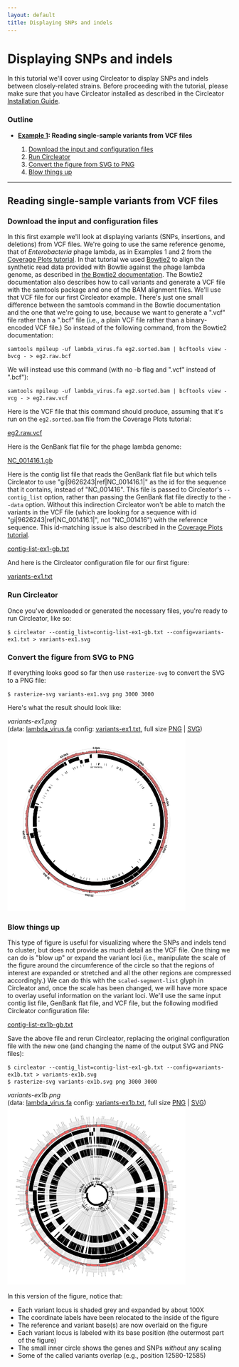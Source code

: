```yaml
---
layout: default
title: Displaying SNPs and indels
---
```


# Displaying SNPs and indels

In this tutorial we'll cover using Circleator to display SNPs and indels
between closely-related strains. Before proceeding with the tutorial, 
please make sure that you have Circleator installed as described in the 
Circleator [Installation Guide][install].

[install]: {{site.baseurl}}/install.html

### Outline

* **[Example 1](#ex1): Reading single-sample variants from VCF files**

  1. [Download the input and configuration files](#ex1_download_files)
  2. [Run Circleator](#ex1_run_circleator)
  3. [Convert the figure from SVG to PNG](#ex1_convert_to_png)
  4. [Blow things up](#ex1_blow_things_up)

***
<a name="ex1"></a>

## Reading single-sample variants from VCF files

<a name="ex1_download_files"></a>

### Download the input and configuration files

In this first example we'll look at displaying variants (SNPs, insertions,
and deletions) from VCF files. We're going to use the same reference 
genome, that of *Enterobacteria* phage lambda, as in Examples 1 and 2 from 
the [Coverage Plots tutorial][coverage_plots]. In that tutorial we used 
[Bowtie2][bt2] to align the synthetic read data provided with Bowtie against
the phage lambda genome, as described in [the Bowtie2 documentation][bt2_ex].
The Bowtie2 documentation also describes how to call variants and generate a
VCF file with the samtools package and one of the BAM alignment files. 
We'll use that VCF file for our first Circleator example. There's just one
small difference between the samtools command in the Bowtie documentation 
and the one that we're going to use, because we want to generate a ".vcf" 
file rather than a ".bcf" file (i.e., a plain VCF file rather than a 
binary-encoded VCF file.) So instead of the following command, from the 
Bowtie2 documentation:

    samtools mpileup -uf lambda_virus.fa eg2.sorted.bam | bcftools view -bvcg - > eg2.raw.bcf

We will instead use this command (with no -b flag and ".vcf" instead of ".bcf"):

    samtools mpileup -uf lambda_virus.fa eg2.sorted.bam | bcftools view -vcg - > eg2.raw.vcf

Here is the VCF file that this command should produce, assuming that it's 
run on the `eg2.sorted.bam` file from the Coverage Plots tutorial:

[eg2.raw.vcf][]

Here is the GenBank flat file for the phage lambda genome:

[NC_001416.1.gb][pl_gb]

Here is the contig list file that reads the GenBank flat file but which tells Circleator to use 
"gi|9626243|ref|NC_001416.1|" as the id for the sequence that it contains, instead of "NC_001416".
This file is passed to Circleator's `--contig_list` option, rather than passing the GenBank flat
file directly to the `--data` option. Without this indirection Circleator won't be able to match
the variants in the VCF file (which are looking for a sequence with id "gi|9626243|ref|NC_001416.1|",
not "NC_001416") with the reference sequence. This id-matching issue is also described in the 
[Coverage Plots tutorial][coverage_plots].

[contig-list-ex1-gb.txt][]

And here is the Circleator configuration file for our first figure:

[variants-ex1.txt][]

[coverage_plots]: {{site.baseurl}}/tutorials/coverage_plots.html
[bt2]: http://bowtie-bio.sourceforge.net/bowtie2
[bt2_ex]: http://bowtie-bio.sourceforge.net/bowtie2/manual.shtml#getting-started-with-bowtie-2-lambda-phage-example
[eg2.raw.vcf]: {{site.baseurl}}/tutorials/snps_and_indels/eg2.raw.vcf
[pl_gb]: {{site.baseurl}}/tutorials/coverage_plots/NC_001416.1.gb

<a name="ex1_run_circleator"></a>

### Run Circleator

Once you've downloaded or generated the necessary files, you're ready to run Circleator, like so:

    $ circleator --contig_list=contig-list-ex1-gb.txt --config=variants-ex1.txt > variants-ex1.svg

<a name="ex1_convert_to_png"></a>

### Convert the figure from SVG to PNG

If everything looks good so far then use `rasterize-svg` to convert the SVG to a PNG file:

    $ rasterize-svg variants-ex1.svg png 3000 3000

Here's what the result should look like:

<div class='sample_image'>
<em>variants-ex1.png</em><br>
(data: <a href='snps_and_indels/lambda_virus.fa'>lambda_virus.fa</a> config: <a href='snps_and_indels/variants-ex1.txt'>variants-ex1.txt</a>, full size <a href='snps_and_indels/variants-ex1-3000.png'>PNG</a>&nbsp;|&nbsp;<a href='snps_and_indels/variants-ex1.svg'>SVG</a>)  
<img src='snps_and_indels/variants-ex1-400.png' class='sample_image'>
</div>

[variants-ex1.txt]: {{site.baseurl}}/tutorials/snps_and_indels/variants-ex1.txt
[contig-list-ex1-gb.txt]: {{site.baseurl}}/tutorials/snps_and_indels/contig-list-ex1-gb.txt

<a name="ex1_blow_things_up"></a>

### Blow things up

This type of figure is useful for visualizing where the SNPs and indels tend to cluster, but does not provide 
as much detail as the VCF file. One thing we can do is "blow up" or expand the variant loci (i.e., manipulate
the scale of the figure around the circumference of the circle so that the regions of interest are expanded or
stretched and all the other regions are compressed accordingly.) We can do this with the `scaled-segment-list`
glyph in Circleator and, once the scale has been changed, we will have more space to overlay useful information
on the variant loci. We'll use the same input contig list file, GenBank flat file, and VCF file, but the
following modified Circleator configuration file:

[contig-list-ex1b-gb.txt][]

Save the above file and rerun Circleator, replacing the original configuration file with the new one (and
changing the name of the output SVG and PNG files):


    $ circleator --contig_list=contig-list-ex1-gb.txt --config=variants-ex1b.txt > variants-ex1b.svg
    $ rasterize-svg variants-ex1b.svg png 3000 3000

<div class='sample_image'>
<em>variants-ex1b.png</em><br>
(data: <a href='snps_and_indels/lambda_virus.fa'>lambda_virus.fa</a> config: <a href='snps_and_indels/variants-ex1b.txt'>variants-ex1b.txt</a>, full size <a href='snps_and_indels/variants-ex1b-3000.png'>PNG</a>&nbsp;|&nbsp;<a href='snps_and_indels/variants-ex1b.svg'>SVG</a>)  
<img src='snps_and_indels/variants-ex1b-400.png' class='sample_image'>
</div>

In this version of the figure, notice that:

* Each variant locus is shaded grey and expanded by about 100X
* The coordinate labels have been relocated to the inside of the figure
* The reference and variant base(s) are now overlaid on the figure
* Each variant locus is labeled with its base position (the outermost part of the figure)
* The small inner circle shows the genes and SNPs _without_ any scaling
* Some of the called variants overlap (e.g., position 12580-12585)

[contig-list-ex1b-gb.txt]: {{site.baseurl}}/tutorials/snps_and_indels/contig-list-ex1b-gb.txt